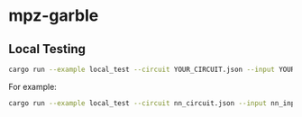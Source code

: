 # mpz-garble

## Local Testing

```sh
cargo run --example local_test --circuit YOUR_CIRCUIT.json --input YOUR_INPUT.json
```

For example:

```sh
cargo run --example local_test --circuit nn_circuit.json --input nn_input.json
```
